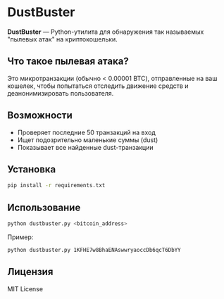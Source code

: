# DustBuster

**DustBuster** — Python-утилита для обнаружения так называемых "пылевых атак" на криптокошельки.

## Что такое пылевая атака?

Это микротранзакции (обычно < 0.00001 BTC), отправленные на ваш кошелек, чтобы попытаться отследить движение средств и деанонимизировать пользователя.

## Возможности

- Проверяет последние 50 транзакций на вход
- Ищет подозрительно маленькие суммы (dust)
- Показывает все найденные dust-транзакции

## Установка

```bash
pip install -r requirements.txt
```

## Использование

```bash
python dustbuster.py <bitcoin_address>
```

Пример:

```bash
python dustbuster.py 1KFHE7w8BhaENAswwryaoccDb6qcT6DbYY
```

## Лицензия

MIT License
